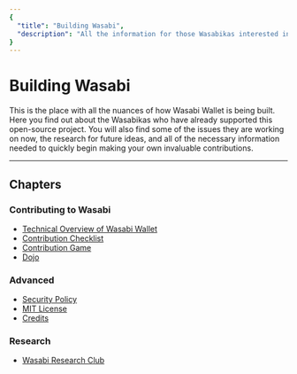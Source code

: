 ```yaml
---
{
  "title": "Building Wasabi",
  "description": "All the information for those Wasabikas interested in helping us build Wasabi Wallet. This is the Wasabi documentation, an archive of knowledge about the open-source, non-custodial and privacy-focused Bitcoin wallet for desktop."
}
---
```


# Building Wasabi

This is the place with all the nuances of how Wasabi Wallet is being built.
Here you find out about the Wasabikas who have already supported this open-source project.
You will also find some of the issues they are working on now, the research for future ideas, and all of the necessary information needed to quickly begin making your own invaluable contributions.

---

## Chapters

### Contributing to Wasabi

- [Technical Overview of Wasabi Wallet](/building-wasabi/TechnicalOverview.md)
- [Contribution Checklist](/building-wasabi/ContributionChecklist.md)
- [Contribution Game](/building-wasabi/ContributionGame.md)
- [Dojo](/building-wasabi/Dojo.md)

### Advanced

- [Security Policy](/building-wasabi/Security.md)
- [MIT License](/building-wasabi/LICENSE.md)
- [Credits](/building-wasabi/Credits.md)

### Research

- [Wasabi Research Club](/building-wasabi/WasabiResearchClub.md)

